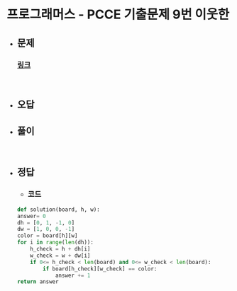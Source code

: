 # 프로그래머스 - PCCE 기출문제 9번 이웃한 

- ## 문제
    ### [링크](https://school.programmers.co.kr/learn/courses/30/lessons/250125)



<br>

- ## 오답


- ## 풀이


<br>


- ## 정답


   - ### 코드
    ```python
    def solution(board, h, w):
    answer= 0
    dh = [0, 1, -1, 0]
    dw = [1, 0, 0, -1]
    color = board[h][w]
    for i in range(len(dh)):
        h_check = h + dh[i]
        w_check = w + dw[i]
        if 0<= h_check < len(board) and 0<= w_check < len(board):
            if board[h_check][w_check] == color:
                answer += 1
    return answer
